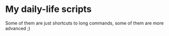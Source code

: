 # My daily-life scripts

Some of them are just shortcuts to long commands, some of them are more advanced ;)
